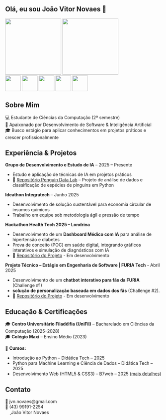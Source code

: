 ## Olá, eu sou João Vitor Novaes 👋

<div>
  <img height="180em" src="https://github-readme-stats.vercel.app/api?username=novaes11&show_icons=true&theme=highcontrast">
  <img height="180em" src="https://github-readme-stats.vercel.app/api/top-langs/?username=novaes11&layout=compact">
</div>
<div style="display: inline-block">
  <img height="50em" src="https://cdn.jsdelivr.net/gh/devicons/devicon@latest/icons/css3/css3-original.svg" />
  <img height="50em" src="https://cdn.jsdelivr.net/gh/devicons/devicon@latest/icons/html5/html5-original.svg" />
  <img height="50em" src="https://cdn.jsdelivr.net/gh/devicons/devicon@latest/icons/javascript/javascript-original.svg" />
  <img height="50em" src="https://cdn.jsdelivr.net/gh/devicons/devicon@latest/icons/java/java-original-wordmark.svg" />
  <img height="50em" src="https://cdn.jsdelivr.net/gh/devicons/devicon@latest/icons/python/python-original.svg" />                                   
</div>          
    


## Sobre Mim
💻 Estudante de Ciências da Computação (2º semestre)  
🎯 Apaixonado por Desenvolvimento de Software & Inteligência Artificial  
🎓 Busco estágio para aplicar conhecimentos em projetos práticos e crescer profissionalmente  


<!--
## Skills

**Linguagens:**  
![Python](https://img.shields.io/badge/-Python-3776AB?style=flat&logo=python&logoColor=white) 
![Java](https://img.shields.io/badge/-Java-F07C00?style=flat&logo=java&logoColor=white) 
![JavaScript](https://img.shields.io/badge/-JavaScript-F7DF1E?style=flat&logo=javascript&logoColor=black) 
![TypeScript](https://img.shields.io/badge/-TypeScript-3178C6?style=flat&logo=typescript&logoColor=white)

**Front-end & Ferramentas:**  
![HTML5](https://img.shields.io/badge/-HTML5-E34F26?style=flat&logo=html5&logoColor=white) 
![CSS3](https://img.shields.io/badge/-CSS3-1572B6?style=flat&logo=css3&logoColor=white) 
![React](https://img.shields.io/badge/-React-61DAFB?style=flat&logo=react&logoColor=black) 
![Git](https://img.shields.io/badge/-Git-F05032?style=flat&logo=git&logoColor=white) 
![GitHub](https://img.shields.io/badge/-GitHub-181717?style=flat&logo=github&logoColor=white)

**Banco de Dados:**  
![SQL](https://img.shields.io/badge/-SQL-4479A1?style=flat)

**Competências:** Lógica Programável | Resolução de Problemas | Trabalho em Equipe | Proatividade  
-->


## Experiência & Projetos
**Grupo de Desenvolvimento e Estudo de IA** – 2025 – Presente  
- Estudo e aplicação de técnicas de IA em projetos práticos  
- 🔗 [Repositório Penguin Data Lab](https://github.com/novaes11/penguin-data-lab) – Projeto de análise de dados e classificação de espécies de pinguins em Python

**Ideathon Integratech** – Junho 2025  
- Desenvolvimento de solução sustentável para economia circular de insumos químicos  
- Trabalho em equipe sob metodologia ágil e pressão de tempo
    
**Hackathon Health Tech 2025 – Londrina**  
- Desenvolvimento de um **Dashboard Médico com IA** para análise de hipertensão e diabetes  
- Prova de conceito (POC) em saúde digital, integrando gráficos interativos e simulação de diagnósticos com IA  
- 🔗 [Repositório do Projeto](https://github.com/novaes11/SolveTech.ai-project) - Em desenvolvimento

**Projeto Técnico – Estágio em Engenharia de Software | FURIA Tech** - Abril 2025
-  Desenvolvimento de um **chatbot interativo para fãs da FURIA** (Challenge #1)
-  **solução de personalização baseada em dados dos fãs** (Challenge #2).
- 🔗 [Repositório do Projeto](https://github.com/novaes11/FURIA-PROJECT) - Em desenvolvimento

## Educação & Certificações
🎓 **Centro Universitário Filadélfia (UniFil)** – Bacharelado em Ciências da Computação (2025–2028)  
🎓 **Colégio Maxi** – Ensino Médio (2023)  

📜 **Cursos:**  
- Introdução ao Python – Didática Tech – 2025  
- Python para Machine Learning e Ciência de Dados – Didática Tech – 2025  
- Desenvolvimento Web (HTML5 & CSS3) – B7web – 2025   (<a href="https://github.com/novaes11/Desenvolvimento-Web-HTML5-e-CSS3-">mais detalhes</a>)



## Contato
<div style="display: inline-block">
  <div>
    📧 jvn.novaes@gmail.com <br/>
    📱 (43) 99191-2254 
   </div>
  <a href="https://www.linkedin.com/in/joão-vitor-novaes-a83a14359/">
       <img height="15em" src="https://cdn.jsdelivr.net/gh/devicons/devicon@latest/icons/linkedin/linkedin-original.svg" /> 
  </a>
      João Vitor Novaes
</div>
